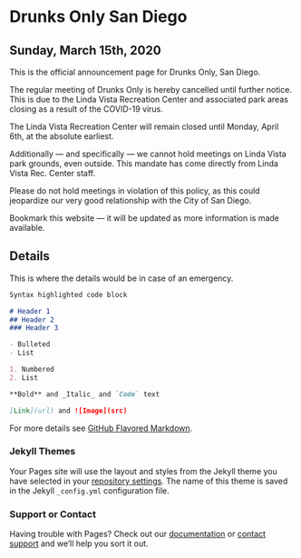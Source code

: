 # Drunks Only San Diego

## Sunday, March 15th, 2020

This is the official announcement page for Drunks Only, San Diego.

The regular meeting of Drunks Only is hereby cancelled until further notice.  This is due to the Linda Vista Recreation Center and associated park areas closing as a result of the COVID-19 virus.  

The Linda Vista Recreation Center will remain closed until Monday, April 6th, at the absolute earliest.  

Additionally — and specifically — we cannot hold meetings on Linda Vista park grounds, even outside.  This mandate has come directly from Linda Vista Rec. Center staff.  

Please do not hold meetings in violation of this policy, as this could jeopardize our very good relationship with the City of San Diego.

Bookmark this website — it will be updated as more information is made available.

## Details

This is where the details would be in case of an emergency.

```markdown
Syntax highlighted code block

# Header 1
## Header 2
### Header 3

- Bulleted
- List

1. Numbered
2. List

**Bold** and _Italic_ and `Code` text

[Link](url) and ![Image](src)
```

For more details see [GitHub Flavored Markdown](https://guides.github.com/features/mastering-markdown/).

### Jekyll Themes

Your Pages site will use the layout and styles from the Jekyll theme you have selected in your [repository settings](https://github.com/drunksonly/announcements/settings). The name of this theme is saved in the Jekyll `_config.yml` configuration file.

### Support or Contact

Having trouble with Pages? Check out our [documentation](https://help.github.com/categories/github-pages-basics/) or [contact support](https://github.com/contact) and we’ll help you sort it out.

